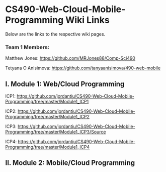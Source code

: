 # CS490-Web-Cloud-Mobile-Programming Wiki Links

Below are the links to the respective wiki pages.

### Team 1 Members:

Matthew Jones: https://github.com/MRJones88/Comp-Sci490

Tetyana O Anisimova: https://github.com/tanyaanisimova/490-web-mobile

## I. Module 1: Web/Cloud Programming

ICP1: https://github.com/jordantiu/CS490-Web-Cloud-Mobile-Programming/tree/master/Module1_ICP1

ICP2: https://github.com/jordantiu/CS490-Web-Cloud-Mobile-Programming/tree/master/Module1_ICP2

ICP3: https://github.com/jordantiu/CS490-Web-Cloud-Mobile-Programming/tree/master/Module1_ICP3/Source

ICP4: https://github.com/jordantiu/CS490-Web-Cloud-Mobile-Programming/tree/master/Module1_ICP4
 
 ## II. Module 2: Mobile/Cloud Programming
 

